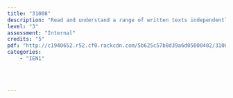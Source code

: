 ```yaml
---
title: "31008"
description: "Read and understand a range of written texts independently (EL)"
level: "3"
assessment: "Internal"
credits: "5"
pdf: "http://c1940652.r52.cf0.rackcdn.com/5b625c57b8d39a6d05000402/31008.pdf"
categories:
    - "IEN1"
    
    
    
    
---
```

